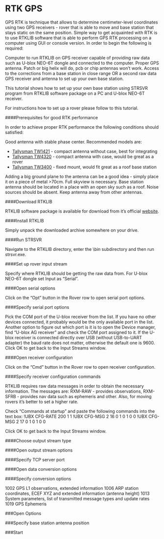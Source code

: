 # RTK GPS

GPS RTK is technique that allows to determine centimeter-level coordinates using two GPS receivers - rover that is able to move and base station that stays static on the same position. Simple way to get acquainted with RTK is to use RTKLIB software that is able to perform GPS RTK processing on a computer using GUI or console version. In order to begin the following is required:

Computer to run RTKLIB on
GPS receiver capable of providing raw data such as U-blox NEO-6T dongle and connected to the computer.
Proper GPS antenna. Patch or big helix will do, pcb or chip antennas won’t work.
Access to the corrections from a base station in close range OR a second raw data GPS receiver and antenna to set up your own base station.

This tutorial shows how to set up your own base station using STRSVR program from RTKLIB software package on a PC and U-blox NEO-6T receiver.

For instructions how to set up a rover please follow to this tutorial.

####Prerequisites for good RTK performance

In order to achieve proper RTK performance the following conditions should satisfied:

Good antenna with stable phase center. Recommended models are:

* [Tallysman TW1421](http://www.tallysman.com/TW1421.php) - compact antenna without case, best for integrating
* [Tallysman TW4320](http://www.tallysman.com/TW432X.php) - compact antenna with case, would be great as a rover
* [Tallysman TW3400](http://www.tallysman.com/TW3400.php) - fixed mount, would fit great as a roof base station
 
Adding a big ground plane to the antenna can be a good idea - simply place it on a piece of metal >70cm.
Full skyview is necessary. Base station antenna should be located in a place with an open sky such as a roof.
Noise sources should be absent. Keep antenna away from other antennas.

####Download RTKLIB

RTKLIB software package is available for download from it’s official [website](http://www.rtklib.com/prog/rtklib_2.4.2_bin.zip). 

####Install RTKLIB

Simply unpack the downloaded archive somewhere on your drive.

####Run STRSVR

Navigate to the RTKLIB directory, enter the \bin subdirectory and then run strsvr.exe.



####Set up rover input stream

Specify where RTKLIB should be getting the raw data from. For U-blox NEO-6T dongle set Input as “Serial”.

####Open serial options

Click on the “Opt” button in the Rover row to open serial port options.



####Specify serial port options

Pick the COM port of the U-blox receiver from the list. If you have no other devices connected, it probably would be the only available port in the list. Another option to figure out which port is it is to open the Device manager, find “U-blox AG receiver” and check the COM port assigned to it. If the U-blox receiver is connected directly over USB (without USB-to-UART adapter) the baud rate does not matter, otherwise the default one is 9600.
Click OK to get back to the Input Streams window.

 

####Open receiver configuration

Click on the “Cmd” button in the Rover row to open receiver configuration.



####Specify receiver configuration commands

RTKLIB requires raw data messages in order to obtain the necessary information. The messages are: RXM-RAW - provides observations, RXM-SFRB - provides nav data such as ephemeris and other. Also, for moving rovers it’s better to set a higher rate.

Check “Commands at startup” and paste the following commands into the text box:
!UBX CFG-RATE 200 1 1
!UBX CFG-MSG 2 16 0 1 0 1 0 0 
!UBX CFG-MSG 2 17 0 1 0 1 0 0

Click OK to get back to the Input Streams window.



####Choose output stream type



####Open output stream options



####Specify TCP server port



####Open data conversion options



####Specify conversion options

1002 GPS L1 observations, extended information
1006 ARP station coordinates, ECEF XYZ and extended information (antenna height)
1013 System parameters, list of transmitted message types and update rates
1019 GPS Ephemeris



###Open Options



###Specify base station antenna position



###Start



